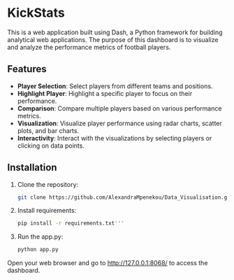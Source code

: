 # KickStats

This is a web application built using Dash, a Python framework for building analytical web applications. The purpose of this dashboard is to visualize and analyze the performance metrics of football players.

## Features

- **Player Selection**: Select players from different teams and positions.
- **Highlight Player**: Highlight a specific player to focus on their performance.
- **Comparison**: Compare multiple players based on various performance metrics.
- **Visualization**: Visualize player performance using radar charts, scatter plots, and bar charts.
- **Interactivity**: Interact with the visualizations by selecting players or clicking on data points.

## Installation

1. Clone the repository:

   ```bash
   git clone https://github.com/AlexandraMpenekou/Data_Visualisation.git'''

2. Install requirements:
   ```bash
   pip install -r requirements.txt'''
   
3. Run the app.py:
   ```bash
   python app.py

Open your web browser and go to http://127.0.0.1:8068/ to access the dashboard.



